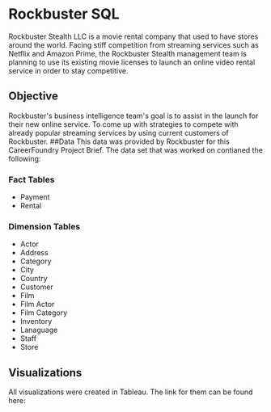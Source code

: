 # Rockbuster SQL
Rockbuster Stealth LLC is a movie rental company that used to have stores around the world. Facing stiff competition from streaming services such as Netflix and Amazon Prime, the Rockbuster Stealth management team is planning to use its existing movie licenses to launch an online video rental service in order to stay competitive.
## Objective
Rockbuster's business intelligence team's goal is to assist in the launch for their new online service. To come up with strategies to compete with already popular streaming services by using current customers of Rockbuster.
##Data
This data was provided by Rockbuster for this CareerFoundry Project Brief. The data set that was worked on contianed the following:
### Fact Tables
- Payment
- Rental
### Dimension Tables
- Actor
- Address
- Category
- City
- Country
- Customer
- Film
- Film Actor
- Film Category
- Inventory
- Lanaguage
- Staff
- Store
## Visualizations
All visualizations were created in Tableau. The link for them can be found here:
